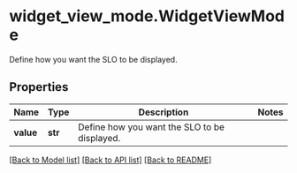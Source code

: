 # widget_view_mode.WidgetViewMode

Define how you want the SLO to be displayed.
## Properties
Name | Type | Description | Notes
------------ | ------------- | ------------- | -------------
**value** | **str** | Define how you want the SLO to be displayed. | 

[[Back to Model list]](../README.md#documentation-for-models) [[Back to API list]](../README.md#documentation-for-api-endpoints) [[Back to README]](../README.md)



